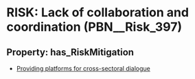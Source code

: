 # RISK: __Lack of collaboration and coordination__ (PBN__Risk_397)

## Property: has_RiskMitigation

* [Providing platforms for cross-sectoral dialogue](PBN__RiskMitigation_554)

